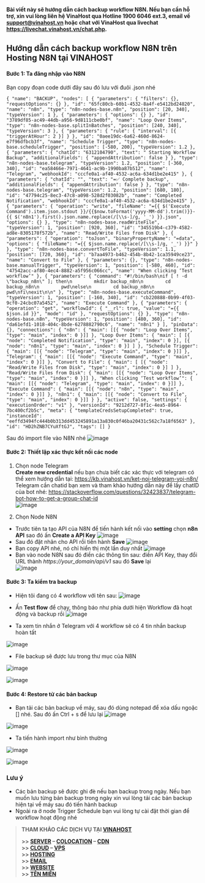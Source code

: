 **Bài viết này sẽ hướng dẫn cách backup workflow N8N. Nếu bạn cần hỗ trợ, xin vui lòng liên hệ VinaHost qua Hotline 1900 6046 ext.3, email về support@vinahost.vn hoặc chat với VinaHost qua livechat https://livechat.vinahost.vn/chat.php.**

## Hướng dẫn cách backup workflow N8N trên Hosting N8N tại VINAHOST  
#### Bước 1: Ta đăng nhập vào N8N

Bạn copy đoạn code dưới đây sau đó lưu với đuôi .json nhé
```
{ "name": "BACKUP", "nodes": [ { "parameters": { "filters": {}, "requestOptions": {} }, "id": "65fc80cb-60b1-4532-8a4f-e5412bd24820", "name": "n8n", "type": "n8n-nodes-base.n8n", "position": [20, 340], "typeVersion": 1 }, { "parameters": { "options": {} }, "id": "3789df85-ac49-44db-a956-9d8111cbe0bf", "name": "Loop Over Items", "type": "n8n-nodes-base.splitInBatches", "position": [240, 340], "typeVersion": 3 }, { "parameters": { "rule": { "interval": [{ "triggerAtHour": 2 }] } }, "id": "0aee19dc-6a62-460d-8624-e7f96dfbcb3f", "name": "Schedule Trigger", "type": "n8n-nodes-base.scheduleTrigger", "position": [-580, 200], "typeVersion": 1.2 }, { "parameters": { "chatId": "6312104790", "text": " Starting Workflow Backup", "additionalFields": { "appendAttribution": false } }, "type": "n8n-nodes-base.telegram", "typeVersion": 1.2, "position": [-360, 340], "id": "ea58466e-7971-4641-ac9b-1990ba87b512", "name": "Telegram", "webhookId": "cccfe0a1-af40-4532-ac6a-634d1be2e415" }, { "parameters": { "chatId": "", "text": "=✅ Complete backup", "additionalFields": { "appendAttribution": false } }, "type": "n8n-nodes-base.telegram", "typeVersion": 1.2, "position": [680, 180], "id": "47794c25-8ec3-47c8-a098-528d2f03082b", "name": "Completed Notification", "webhookId": "cccfe0a1-af40-4532-ac6a-634d1be2e415" }, { "parameters": { "operation": "write", "fileName": "={{ $('Execute Command').item.json.stdout }}/{{$now.toFormat('yyyy-MM-dd').trim()}}-{{ $('n8n1').first().json.name.replace(/[\\s-]/g, '_') }}.json", "options": {} }, "type": "n8n-nodes-base.readWriteFile", "typeVersion": 1, "position": [920, 360], "id": "345519b4-c379-4582-ad8e-8305178f572b", "name": "Read/Write Files from Disk" }, { "parameters": { "operation": "toJson", "binaryPropertyName": "=data", "options": { "fileName": "={{ $json.name.replace(/[\\s-]/g, '_') }}" } }, "type": "n8n-nodes-base.convertToFile", "typeVersion": 1.1, "position": [720, 360], "id": "b7aa4973-b462-454b-8b42-1ca35949ce23", "name": "Convert to File" }, { "parameters": {}, "type": "n8n-nodes-base.manualTrigger", "typeVersion": 1, "position": [-580, 460], "id": "47542acc-af80-4ec4-8882-a5f956c066cc", "name": "When clicking ‘Test workflow’" }, { "parameters": { "command": "#!/bin/bash\nif [ ! -d \"backup_n8n\" ]; then\n        mkdir backup_n8n\n        cd backup_n8n\n        pwd\nelse\n        cd backup_n8n\n        pwd\nfi\nexit\n\n" }, "type": "n8n-nodes-base.executeCommand", "typeVersion": 1, "position": [-160, 340], "id": "cb220888-0b99-4f03-9cf0-24cbc07a5452", "name": "Execute Command" }, { "parameters": { "operation": "get", "workflowId": { "__rl": true, "value": "={{ $json.id }}", "mode": "id" }, "requestOptions": {} }, "type": "n8n-nodes-base.n8n", "typeVersion": 1, "position": [480, 360], "id": "da61efd1-1018-404c-8bde-6278882790c6", "name": "n8n1" } ], "pinData": {}, "connections": { "n8n": { "main": [[{ "node": "Loop Over Items", "type": "main", "index": 0 }]] }, "Loop Over Items": { "main": [ [{ "node": "Completed Notification", "type": "main", "index": 0 }], [{ "node": "n8n1", "type": "main", "index": 0 }] ] }, "Schedule Trigger": { "main": [[{ "node": "Telegram", "type": "main", "index": 0 }]] }, "Telegram": { "main": [[{ "node": "Execute Command", "type": "main", "index": 0 }]] }, "Convert to File": { "main": [ [{ "node": "Read/Write Files from Disk", "type": "main", "index": 0 }] ] }, "Read/Write Files from Disk": { "main": [[{ "node": "Loop Over Items", "type": "main", "index": 0 }]] }, "When clicking ‘Test workflow’": { "main": [[{ "node": "Telegram", "type": "main", "index": 0 }]] }, "Execute Command": { "main": [[{ "node": "n8n", "type": "main", "index": 0 }]] }, "n8n1": { "main": [[{ "node": "Convert to File", "type": "main", "index": 0 }]] } }, "active": false, "settings": { "executionOrder": "v1" }, "versionId": "9212d727-8f1c-4ea5-8964-7bc400cf2b5c", "meta": { "templateCredsSetupCompleted": true, "instanceId": "eeffd3494fc444b0b313dd453245891a13a830c0f46ba20431c562c7a18f6563" }, "id": "HD2hZNB7CYuXftGJ", "tags": [] }
```

Sau đó import file vào N8N nhé
![image](https://github.com/user-attachments/assets/b3ed3710-03cd-4bb8-8204-2bcecfcd00a3)

#### Bước 2: Thiết lập xác thực kết nối các node 

1. Chọn node Telegram  
**Create new credential** nếu bạn chưa biết các xác thực với telegram có thể xem hướng dẫn tại: https://kb.vinahost.vn/ket-noi-telegram-voi-n8n/   
Telegram cần chatid bạn xem và tham khảo hướng dẫn này để lấy chatID của bot nhé: https://stackoverflow.com/questions/32423837/telegram-bot-how-to-get-a-group-chat-id  
![image](https://github.com/user-attachments/assets/68aa59d5-9a8f-43d5-a786-348befc25822)

2. Chọn Node N8N

- Trước tiên ta tạo API của N8N để tiến hành kết nối vào **setting** chọn **n8n API** sao đó ấn **Create a API Key**
![image](https://github.com/user-attachments/assets/0b23a4ae-cbb5-4a27-b09c-ae8b23e0350d)
- Sau đó đặt nhãn cho API rồi tiến hành **Save**
![image](https://github.com/user-attachments/assets/a3098776-54a7-4a91-a9e3-466ce6758a20)
- Bạn copy API nhé, nó chỉ hiển thị một lần duy nhất
![image](https://github.com/user-attachments/assets/d730eb03-1738-4723-8c7e-d5088771602b)
- Bạn vào node N8N sau đó điền các thông tin sau: điền API Key, thay đổi URL thành *https://your_domain/api/v1* sau đó **Save** lại  
![image](https://github.com/user-attachments/assets/7103ed19-456d-47b6-91b8-da77a8057ebe)

#### Bước 3: Ta kiểm tra backup
- Hiện tôi đang có 4 workflow với tên sau:
![image](https://github.com/user-attachments/assets/3840fdb4-e086-45cf-8d54-41434ff958c7)

- Ấn **Test flow** để chạy, thông báo như phía dưới hiện Workflow đã hoạt động và backup rồi
![image](https://github.com/user-attachments/assets/e74d8e18-ce00-4dbc-87f1-f1ac8be67d9a)

- Ta xem tin nhắn ở Telegram với 4 workflow sẽ có 4 tin nhắn backup hoàn tất

![image](https://github.com/user-attachments/assets/3cdac97f-3469-4800-a4a1-3d4c10eef0ed)

- File backup sẽ được lưu trong thư mục của N8N

![image](https://github.com/user-attachments/assets/dc01bb1f-e36d-4d9c-8075-00c5192d6d84)

![image](https://github.com/user-attachments/assets/b1c6c746-61d2-4d2f-9020-7b068cb23d9a)


#### Bước 4: Restore từ các bản backup
- Bạn tải các bản backup về máy, sau đó dùng notepad để xóa dấu ngoặc [] nhé. Sau đó ấn Ctrl + s để lưu lại
![image](https://github.com/user-attachments/assets/e8e38839-4f6c-4fff-909a-d2732a74549a)


![image](https://github.com/user-attachments/assets/53822e73-774f-4abf-a9f5-3418a87cddd9)

- Ta tiến hành import như bình thường

![image](https://github.com/user-attachments/assets/cea4b36d-f199-45c7-9beb-486214459ebe)

![image](https://github.com/user-attachments/assets/adbf4d99-da56-4a49-b8d6-ad1e99c24cef)





### Lưu ý
- Các bản backup sẽ được ghi đè nếu bạn backup trong ngày. Nếu bạn muốn lưu từng bản backup trong ngày xin vui lòng tải các bản backup hiện tại về máy sau đó tiến hành backup  
- Ngoài ra  ở node Trigger Schedule bạn vui lòng tự cài đặt thời gian để workflow hoạt động nhé




> **THAM KHẢO CÁC DỊCH VỤ TẠI [VINAHOST](https://vinahost.vn/)**
>
> **\>> [SERVER](https://vinahost.vn/thue-may-chu-rieng/) – [COLOCATION](https://vinahost.vn/colocation.html) – [CDN](https://vinahost.vn/dich-vu-cdn-chuyen-nghiep)**<br>
> **\>> [CLOUD](https://vinahost.vn/cloud-server-gia-re/) – [VPS](https://vinahost.vn/vps-ssd-chuyen-nghiep/)**<br>
> **\>> [HOSTING](https://vinahost.vn/wordpress-hosting)**<br>
> **\>> [EMAIL](https://vinahost.vn/email-hosting)**<br>
> **\>> [WEBSITE](http://vinawebsite.vn/)**<br>
> **\>> [TÊN MIỀN](https://vinahost.vn/ten-mien-gia-re/)**

